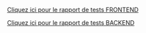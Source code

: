 [Cliquez ici pour le rapport de tests FRONTEND](https://vnaxel.github.io/Gerez-un-projet-collaboratif-en-int-grant-une-demarche-CI-CD/frontend/coverage-report/index.html)

[Cliquez ici pour le rapport de tests BACKEND](https://vnaxel.github.io/Gerez-un-projet-collaboratif-en-int-grant-une-demarche-CI-CD/backend/coverage-report/index.html)


